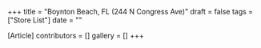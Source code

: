 +++
title = "Boynton Beach, FL (244 N Congress Ave)"
draft = false
tags = ["Store List"]
date = ""

[Article]
contributors = []
gallery = []
+++